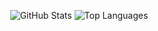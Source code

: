 

<div align="center">
  
![GitHub Stats](https://github-readme-stats.vercel.app/api?username=usherkielvin&show_icons=true&theme=transparent&hide_border=true&bg_color=00000000&include_all_commits=true&count_private=true&show_icons=true&line_height=20) ![Top Languages](https://github-readme-stats.vercel.app/api/top-langs/?username=usherkielvin&layout=donut&theme=transparent&hide_border=true&bg_color=00000000&langs_count=8&hide=html,css,scss,sass,less,stylus)

</div>